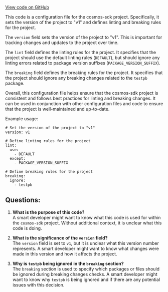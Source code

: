 [View code on GitHub](https://github.com/cosmos/cosmos-sdk.git/core/internal/buf.yaml)

This code is a configuration file for the cosmos-sdk project. Specifically, it sets the version of the project to "v1" and defines linting and breaking rules for the project.

The `version` field sets the version of the project to "v1". This is important for tracking changes and updates to the project over time.

The `lint` field defines the linting rules for the project. It specifies that the project should use the default linting rules (`DEFAULT`), but should ignore any linting errors related to package version suffixes (`PACKAGE_VERSION_SUFFIX`).

The `breaking` field defines the breaking rules for the project. It specifies that the project should ignore any breaking changes related to the `testpb` package.

Overall, this configuration file helps ensure that the cosmos-sdk project is consistent and follows best practices for linting and breaking changes. It can be used in conjunction with other configuration files and code to ensure that the project is well-maintained and up-to-date.

Example usage:

```
# Set the version of the project to "v1"
version: v1

# Define linting rules for the project
lint:
  use:
    - DEFAULT
  except:
    - PACKAGE_VERSION_SUFFIX

# Define breaking rules for the project
breaking:
  ignore:
    - testpb
```
## Questions: 
 1. **What is the purpose of this code?**\
A smart developer might want to know what this code is used for within the `cosmos-sdk` project. Without additional context, it is unclear what this code is doing.

2. **What is the significance of the `version` field?**\
The `version` field is set to `v1`, but it is unclear what this version number represents. A smart developer might want to know what changes were made in this version and how it affects the project.

3. **Why is `testpb` being ignored in the `breaking` section?**\
The `breaking` section is used to specify which packages or files should be ignored during breaking changes checks. A smart developer might want to know why `testpb` is being ignored and if there are any potential issues with this decision.